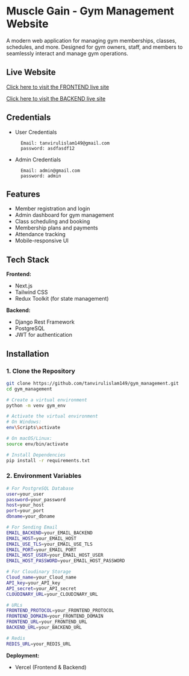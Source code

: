 # Muscle Gain - Gym Management Website

A modern web application for managing gym memberships, classes, schedules, and more. Designed for gym owners, staff, and members to seamlessly interact and manage gym operations.

## Live Website

[Click here to visit the FRONTEND live site](https://gym-management-client-lilac.vercel.app/)

[Click here to visit the BACKEND live site](https://gym-management-henna.vercel.app/)

## Credentials

- User Credentials

        Email: tanvirulislam149@gmail.com
        password: asdfasdf12

- Admin Credentials

        Email: admin@gmail.com
        password: admin

## Features

- Member registration and login
- Admin dashboard for gym management
- Class scheduling and booking
- Membership plans and payments
- Attendance tracking
- Mobile-responsive UI

## Tech Stack

**Frontend:**

- Next.js
- Tailwind CSS
- Redux Toolkit (for state management)

**Backend:**

- Django Rest Framework
- PostgreSQL
- JWT for authentication

## Installation

### 1. Clone the Repository

```bash
git clone https://github.com/tanvirulislam149/gym_management.git
cd gym_management

# Create a virtual environment
python -m venv gym_env

# Activate the virtual environment
# On Windows:
env\Scripts\activate

# On macOS/Linux:
source env/bin/activate

# Install Dependencies
pip install -r requirements.txt
```

### 2. Environment Variables

```bash
# For PostgreSQL Database
user=your_user
password=your_password
host=your_host
port=your_port
dbname=your_dbname

# For Sending Email
EMAIL_BACKEND=your_EMAIL_BACKEND
EMAIL_HOST=your_EMAIL_HOST
EMAIL_USE_TLS=your_EMAIL_USE_TLS
EMAIL_PORT=your_EMAIL_PORT
EMAIL_HOST_USER=your_EMAIL_HOST_USER
EMAIL_HOST_PASSWORD=your_EMAIL_HOST_PASSWORD

# For Cloudinary Storage
Cloud_name=your_Cloud_name
API_key=your_API_key
API_secret=your_API_secret
CLOUDINARY_URL=your_CLOUDINARY_URL

# URLs
FRONTEND_PROTOCOL=your_FRONTEND_PROTOCOL
FRONTEND_DOMAIN=your_FRONTEND_DOMAIN
FRONTEND_URL=your_FRONTEND_URL
BACKEND_URL=your_BACKEND_URL

# Redis
REDIS_URL=your_REDIS_URL
```

**Deployment:**

- Vercel (Frontend & Backend)
